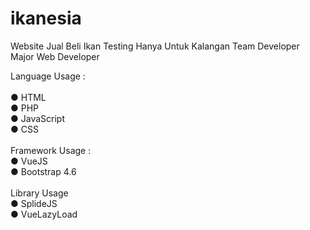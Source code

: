 # ikanesia
Website Jual Beli Ikan Testing
Hanya Untuk Kalangan Team Developer Major Web Developer

Language Usage :<br>
<br>
● HTML<br>
● PHP<br>
● JavaScript<br>
● CSS<br>
<br>
Framework Usage :<br>
● VueJS<br>
● Bootstrap 4.6<br>
<br>
Library Usage<br>
● SplideJS<br>
● VueLazyLoad<br>
